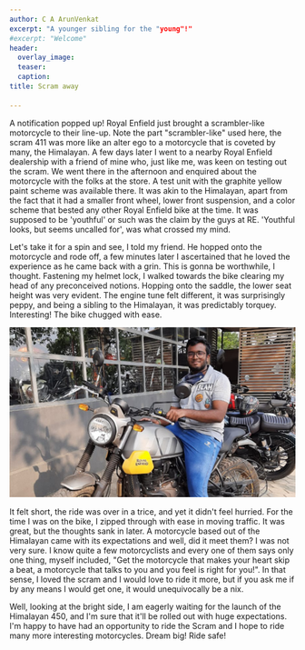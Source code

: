 ```yaml
---
author: C A ArunVenkat
excerpt: "A younger sibling for the "young"!"
#excerpt: "Welcome"
header:
  overlay_image: 
  teaser: 
  caption: 
title: Scram away
      
---
```



A notification popped up! Royal Enfield just brought a scrambler-like motorcycle to their line-up. Note the part "scrambler-like" used here, the scram 411 was more like an alter ego to a motorcycle that is coveted by many, the Himalayan. 
A few days later I went to a nearby Royal Enfield dealership with a friend of mine who, just like me, was keen on testing out the scram. We went there in the afternoon and enquired about the motorcycle with the folks at the store. A test unit with the graphite yellow paint scheme was available there. It was akin to the Himalayan, apart from the fact that it had a smaller front wheel, lower front suspension, and a color scheme that bested any other Royal Enfield bike at the time. It was supposed to be 'youthful' or such was the claim by the guys at RE. 'Youthful looks, but seems uncalled for', was what crossed my mind. 


Let's take it for a spin and see, I told my friend. He hopped onto the motorcycle and rode off, a few minutes later I ascertained that he loved the experience as he came back with a grin. This is gonna be worthwhile, I thought. Fastening my helmet lock, I walked towards the bike clearing my head of any preconceived notions. 
Hopping onto the saddle, the lower seat height was very evident. The engine tune felt different, it was surprisingly peppy, and being a sibling to the Himalayan, it was predictably torquey. Interesting! The bike chugged with ease.

![](/assets/images/first-post/first-post-header.jpeg)

It felt short, the ride was over in a trice, and yet it didn't feel hurried. For the time I was on the bike, I zipped through with ease in moving traffic. It was great, but the thoughts sank in later. A motorcycle based out of the Himalayan came with its expectations and well, did it meet them? I was not very sure.
I know quite a few motorcyclists and every one of them says only one thing, myself included, "Get the motorcycle that makes your heart skip a beat, a motorcycle that talks to you and you feel is right for you!". In that sense, I loved the scram and I would love to ride it more, but if you ask me if by any means I would get one, it would unequivocally be a nix.


Well, looking at the bright side, I am eagerly waiting for the launch of the Himalayan 450, and I'm sure that it'll be rolled out with huge expectations. 
I'm happy to have had an opportunity to ride the Scram and I hope to ride many more interesting motorcycles.
Dream big! Ride safe!